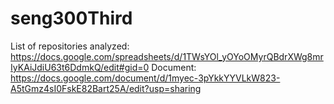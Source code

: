 # seng300Third
List of repositories analyzed:
https://docs.google.com/spreadsheets/d/1TWsYOl_yOYoOMyrQBdrXWg8mrIyKAiJdiU63t6DdmkQ/edit#gid=0
Document:
https://docs.google.com/document/d/1myec-3pYkkYYVLkW823-A5tGmz4sI0FskE82Bart25A/edit?usp=sharing
